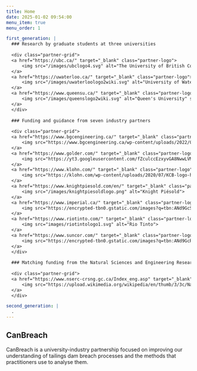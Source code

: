 ```yaml
---
title: Home
date: 2025-01-02 09:54:00
menu_item: true
menu_order: 1

first_generation: |
  ### Research by graduate students at three universities
  
  <div class="partner-grid">
  <a href="https://ubc.ca/" target="_blank" class="partner-logo">
      <img src="/images/ubclogo4.svg" alt="The University of British Columbia">
  </a>
  <a href="https://uwaterloo.ca/" target="_blank" class="partner-logo">
      <img src="/images/uwaterloologo2wiki.svg" alt="University of Waterloo">
  </a>
  <a href="https://www.queensu.ca/" target="_blank" class="partner-logo">
      <img src="/images/queenslogo2wiki.svg" alt="Queen's University" style="width:75%; height:auto">
  </a>
  </div>
  
  ### Funding and guidance from seven industry partners
  
  <div class="partner-grid">
  <a href="https://www.bgcengineering.ca/" target="_blank" class="partner-logo">
      <img src="https://www.bgcengineering.ca/wp-content/uploads/2022/08/BGC-Colour-Logo_White-Box.png" alt="BGC Engineering">
  </a>
  <a href="https://www.golder.com/" target="_blank" class="partner-logo">
      <img src="https://yt3.googleusercontent.com/fZculccEzxyvGA8NwwLVMwvS3NzCQi3HlPwEIJspMq3QN7I616mIKPlUejQGiAjKr-skcony12Q=s900-c-k-c0x00ffffff-no-rj" alt="Golder/WSP">
  </a>
  <a href="https://www.klohn.com/" target="_blank" class="partner-logo">
      <img src="https://klohn.com/wp-content/uploads/2020/07/KCB-logo-horizontal.png" alt="Klohn Crippen Berger">
  </a>
  <a href="https://www.knightpiesold.com/en/" target="_blank" class="partner-logo">
      <img src="/images/knightpiesoldlogo.png" alt="Knight Piésold">
  </a>
  <a href="https://www.imperial.ca/" target="_blank" class="partner-logo">
      <img src="https://encrypted-tbn0.gstatic.com/images?q=tbn:ANd9GcS_t2ohEj5yzt8WObgRZ5tiVgE27c93omoErg&s" alt="Imperial Oil">
  </a>
  <a href="https://www.riotinto.com/" target="_blank" class="partner-logo">
      <img src="images/riotintologo1.svg" alt="Rio Tinto">
  </a>
  <a href="https://www.suncor.com/" target="_blank" class="partner-logo">
      <img src="https://encrypted-tbn0.gstatic.com/images?q=tbn:ANd9GcRadqPd8n2lpTtli2gLkPg2uz79Gp_gUUXmEQ&s" alt="Suncor Energy">
  </a>
  </div>
  
  ### Matching funding from the Natural Sciences and Engineering Research Council of Canada
  
  <div class="partner-grid">
  <a href="https://www.nserc-crsng.gc.ca/Index_eng.asp" target="_blank" class="partner-logo">
      <img src="https://upload.wikimedia.org/wikipedia/en/thumb/3/3c/Natural_Sciences_and_Engineering_Research_Council_Logo.svg/1200px-Natural_Sciences_and_Engineering_Research_Council_Logo.svg.png" alt="Natural Sciences and Engineering Research Council of Canada">
  </a>
  </div>

second_generation: |
  .
---
```


## CanBreach

CanBreach is a university-industry partnership focused on improving our understanding of tailings dam breach processes and the methods that practitioners use to analyse them.